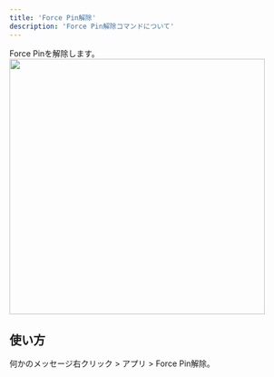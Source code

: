 ```yaml
---
title: 'Force Pin解除'
description: 'Force Pin解除コマンドについて'
---
```


Force Pinを解除します。<br/>
<img src="https://github.com/user-attachments/assets/3e6b8513-b135-4ac8-b5cb-751ef06d6410" width="450">
## 使い方

何かのメッセージ右クリック > アプリ > Force Pin解除。
